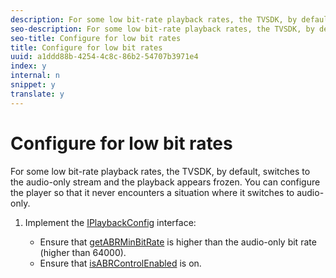 ```yaml
---
description: For some low bit-rate playback rates, the TVSDK, by default, switches to the audio-only stream and the playback appears frozen. You can configure the player so that it never encounters a situation where it switches to audio-only.
seo-description: For some low bit-rate playback rates, the TVSDK, by default, switches to the audio-only stream and the playback appears frozen. You can configure the player so that it never encounters a situation where it switches to audio-only.
seo-title: Configure for low bit rates
title: Configure for low bit rates
uuid: a1ddd88b-4254-4c8c-86b2-54707b3971e4
index: y
internal: n
snippet: y
translate: y
---
```


# Configure for low bit rates

For some low bit-rate playback rates, the TVSDK, by default, switches to the audio-only stream and the playback appears frozen. You can configure the player so that it never encounters a situation where it switches to audio-only.


1. Implement the [IPlaybackConfig](http://help.adobe.com/en_US/primetime/reference_implementation/android/javadoc/com/adobe/primetime/reference/config/IPlaybackConfig.html) interface:

    
    * Ensure that [getABRMinBitRate](http://help.adobe.com/en_US/primetime/reference_implementation/android/javadoc/com/adobe/primetime/reference/config/IPlaybackConfig.html#getABRMinBitRate()) is higher than the audio-only bit rate (higher than 64000).    
    * Ensure that [isABRControlEnabled](http://help.adobe.com/en_US/primetime/reference_implementation/android/javadoc/com/adobe/primetime/reference/config/IPlaybackConfig.html#isABRControlEnabled()) is on.    
    
    
    
